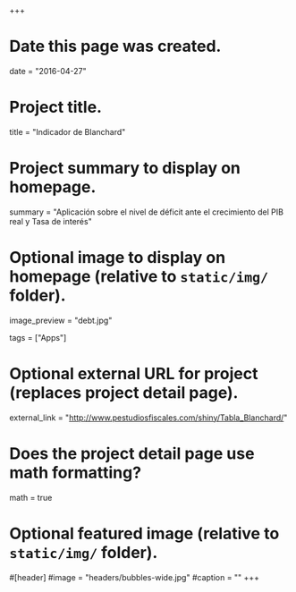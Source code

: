 +++
# Date this page was created.
date = "2016-04-27"

# Project title.
title = "Indicador de Blanchard"

# Project summary to display on homepage.
summary = "Aplicación sobre el nivel de déficit ante el crecimiento del PIB real y Tasa de interés"

# Optional image to display on homepage (relative to `static/img/` folder).
image_preview = "debt.jpg"

tags = ["Apps"]

# Optional external URL for project (replaces project detail page).
external_link = "http://www.pestudiosfiscales.com/shiny/Tabla_Blanchard/"

# Does the project detail page use math formatting?
math = true

# Optional featured image (relative to `static/img/` folder).
#[header]
#image = "headers/bubbles-wide.jpg"
#caption = ""
+++

